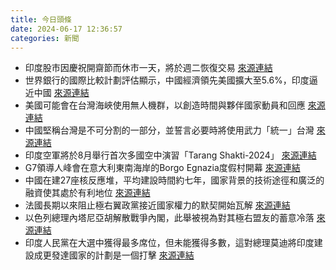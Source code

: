 ```yaml
---
title: 今日頭條
date: 2024-06-17 12:36:57
categories: 新聞            
---
```

- 印度股市因慶祝開齋節而休市一天，將於週二恢復交易 [來源連結](https://www.thehindu.com/business/markets/stock-markets-shut-today-for-eid-ul-adha-asian-markets-open-with-mixed-trends/article68299197.ece)
- 世界銀行的國際比較計劃評估顯示，中國經濟領先美國擴大至5.6%，印度逼近中國 [來源連結](https://asiatimes.com/2024/06/whats-the-real-size-of-chinas-economy/)
- 美國可能會在台灣海峽使用無人機群，以創造時間與夥伴國家動員和回應 [來源連結](https://asiatimes.com/2024/06/us-doubling-down-on-drone-swarm-war-for-taiwan/)
- 中國堅稱台灣是不可分割的一部分，並誓言必要時將使用武力「統一」台灣 [來源連結](https://asiatimes.com/2024/06/chinas-war-with-taiwan-is-already-underway/)
- 印度空軍將於8月舉行首次多國空中演習「Tarang Shakti-2024」 [來源連結](https://www.thehindu.com/news/morning-digest-june-17-2024/article68297741.ece)
- G7領導人峰會在意大利東南海岸的Borgo Egnazia度假村開幕 [來源連結](https://www.japantimes.co.jp/news/2024/06/17/japan/politics/group-of-seven-italy-first-person/)
- 中國在建27座核反應堆，平均建設時間約七年，國家背景的技術途徑和廣泛的融資使其處於有利地位 [來源連結](https://www.japantimes.co.jp/business/2024/06/17/us-15-years-china-nuclear-power-report/)
- 法國長期以來阻止極右翼政黨接近國家權力的默契開始瓦解 [來源連結](https://www.japantimes.co.jp/news/2024/06/17/world/politics/france-safeguards-against-far-right/)
- 以色列總理內塔尼亞胡解散戰爭內閣，此舉被視為對其極右盟友的蓄意冷落 [來源連結](https://www.theguardian.com/world/article/2024/jun/17/benjamin-netanyahu-dissolves-israel-war-cabinet)
- 印度人民黨在大選中獲得最多席位，但未能獲得多數，這對總理莫迪將印度建設成更發達國家的計劃是一個打擊 [來源連結](https://www.theguardian.com/world/article/2024/jun/17/india-coalition-government-narendra-modi-analysis)



